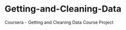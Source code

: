 Getting-and-Cleaning-Data
=========================

Coursera - Getting and Cleaning Data Course Project
